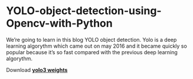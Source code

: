 # YOLO-object-detection-using-Opencv-with-Python
We’re going to learn in this blog YOLO object detection. Yolo is a deep learning algorythm which came out on may 2016 and it became quickly so popular because it’s so fast compared with the previous deep learning algorythm.



Download [**yolo3 weights** ](https://pjreddie.com/media/files/yolov3.weights)
